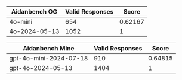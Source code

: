 | **Aidanbench OG** | **Valid Responses** | **Score** |
|-------------------|------------|-----------|
| 4o-mini           | 654        | 0.62167   |
| 4o-2024-05-13     | 1052       | 1         |

| **Aidanbench Mine**                 | **Valid Responses** | **Score** |
|--------------------------|------------|-----------|
| gpt-4o-mini-2024-07-18  | 910        | 0.64815   |
| gpt-4o-2024-05-13        | 1404       | 1         |
